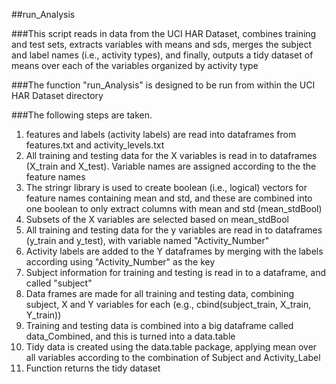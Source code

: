##run_Analysis

###This script reads in data from the UCI HAR Dataset, combines training and test sets, extracts variables with means and sds, merges the subject and label names (i.e., activity types), and finally, outputs a tidy dataset of means over each of the variables organized by activity type

###The function "run_Analysis" is designed to be run from within the UCI HAR Dataset directory

###The following steps are taken.
1. features and labels (activity labels) are read into dataframes from features.txt and activity_levels.txt
2. All training and testing data for the X variables is read in to dataframes (X_train and X_test). Variable names are assigned according to the the feature names
3. The stringr library is used to create boolean (i.e., logical) vectors for feature names containing mean and std, and these are combined into one boolean to only extract columns with mean and std (mean_stdBool)
4. Subsets of the X variables are selected based on mean_stdBool
5. All training and testing data for the y variables are read in to dataframes (y_train and y_test), with variable named "Activity_Number"
6. Activity labels are added to the Y dataframes by merging with the labels according using "Activity_Number" as the key
7. Subject information for training and testing is read in to a dataframe, and called "subject"
8. Data frames are made for all training and testing data, combining subject, X and Y variables for each (e.g., cbind(subject_train, X_train, Y_train))
9. Training and testing data is combined into a big dataframe called data_Combined, and this is turned into a data.table
10. Tidy data is created using the data.table package, applying mean over all variables according to the combination of Subject and Activity_Label
11. Function returns the tidy dataset



